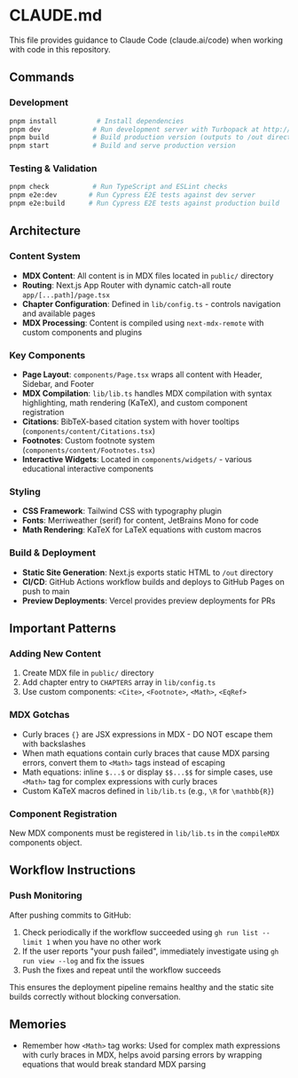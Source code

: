 # CLAUDE.md

This file provides guidance to Claude Code (claude.ai/code) when working with code in this repository.

## Commands

### Development
```bash
pnpm install          # Install dependencies
pnpm dev             # Run development server with Turbopack at http://localhost:3000
pnpm build           # Build production version (outputs to /out directory)
pnpm start           # Build and serve production version
```

### Testing & Validation
```bash
pnpm check           # Run TypeScript and ESLint checks
pnpm e2e:dev        # Run Cypress E2E tests against dev server
pnpm e2e:build      # Run Cypress E2E tests against production build
```

## Architecture

### Content System
- **MDX Content**: All content is in MDX files located in `public/` directory
- **Routing**: Next.js App Router with dynamic catch-all route `app/[...path]/page.tsx`
- **Chapter Configuration**: Defined in `lib/config.ts` - controls navigation and available pages
- **MDX Processing**: Content is compiled using `next-mdx-remote` with custom components and plugins

### Key Components
- **Page Layout**: `components/Page.tsx` wraps all content with Header, Sidebar, and Footer
- **MDX Compilation**: `lib/lib.ts` handles MDX compilation with syntax highlighting, math rendering (KaTeX), and custom component registration
- **Citations**: BibTeX-based citation system with hover tooltips (`components/content/Citations.tsx`)
- **Footnotes**: Custom footnote system (`components/content/Footnotes.tsx`)
- **Interactive Widgets**: Located in `components/widgets/` - various educational interactive components

### Styling
- **CSS Framework**: Tailwind CSS with typography plugin
- **Fonts**: Merriweather (serif) for content, JetBrains Mono for code
- **Math Rendering**: KaTeX for LaTeX equations with custom macros

### Build & Deployment
- **Static Site Generation**: Next.js exports static HTML to `/out` directory
- **CI/CD**: GitHub Actions workflow builds and deploys to GitHub Pages on push to main
- **Preview Deployments**: Vercel provides preview deployments for PRs

## Important Patterns

### Adding New Content
1. Create MDX file in `public/` directory
2. Add chapter entry to `CHAPTERS` array in `lib/config.ts`
3. Use custom components: `<Cite>`, `<Footnote>`, `<Math>`, `<EqRef>`

### MDX Gotchas
- Curly braces `{}` are JSX expressions in MDX - DO NOT escape them with backslashes
- When math equations contain curly braces that cause MDX parsing errors, convert them to `<Math>` tags instead of escaping
- Math equations: inline `$...$` or display `$$...$$` for simple cases, use `<Math>` tag for complex expressions with curly braces
- Custom KaTeX macros defined in `lib/lib.ts` (e.g., `\R` for `\mathbb{R}`)

### Component Registration
New MDX components must be registered in `lib/lib.ts` in the `compileMDX` components object.

## Workflow Instructions

### Push Monitoring
After pushing commits to GitHub:
1. Check periodically if the workflow succeeded using `gh run list --limit 1` when you have no other work
2. If the user reports "your push failed", immediately investigate using `gh run view --log` and fix the issues
3. Push the fixes and repeat until the workflow succeeds

This ensures the deployment pipeline remains healthy and the static site builds correctly without blocking conversation.

## Memories
- Remember how `<Math>` tag works: Used for complex math expressions with curly braces in MDX, helps avoid parsing errors by wrapping equations that would break standard MDX parsing